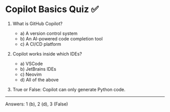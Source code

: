 # Copilot Basics Quiz ✅

1. What is GitHub Copilot?
   - a) A version control system
   - b) An AI-powered code completion tool
   - c) A CI/CD platform

2. Copilot works inside which IDEs?  
   - a) VSCode  
   - b) JetBrains IDEs  
   - c) Neovim  
   - d) All of the above  

3. True or False: Copilot can only generate Python code.  

---
Answers: 1 (b), 2 (d), 3 (False)
